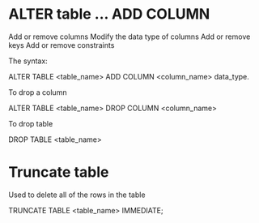 # ALTER table ... ADD COLUMN

Add or remove columns
Modify the data type of columns
Add or remove keys
Add or remove constraints

The syntax:

ALTER TABLE <table_name> ADD COLUMN <column_name> data_type.

To drop a column

ALTER TABLE <table_name> DROP COLUMN <column_name>

To drop table

DROP TABLE <table_name>

# Truncate table

Used to delete all of the rows in the table

TRUNCATE TABLE <table_name> IMMEDIATE;